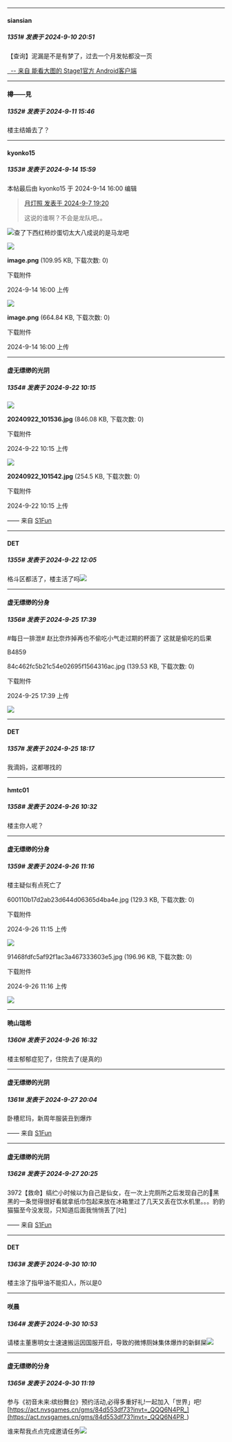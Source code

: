 ﻿
*****

####  siansian  
##### 1351#       发表于 2024-9-10 20:51

【查询】泥漏是不是有梦了，过去一个月发帖都没一页

[  -- 来自 能看大图的 Stage1官方 Android客户端](https://www.coolapk.com/apk/140634)

*****

####  樽——見  
##### 1352#       发表于 2024-9-11 15:46

楼主结婚去了？

*****

####  kyonko15  
##### 1353#       发表于 2024-9-14 15:59

 本帖最后由 kyonko15 于 2024-9-14 16:00 编辑 
<blockquote><a href="httphttps://bbs.saraba1st.com/2b/forum.php?mod=redirect&amp;goto=findpost&amp;pid=66139252&amp;ptid=2186915" target="_blank">月灯照 发表于 2024-9-7 19:20</a>

这说的谁啊？不会是龙队吧。。</blockquote>
<img src="https://static.saraba1st.com/image/smiley/face2017/067.png" referrerpolicy="no-referrer">查了下西红柿炒蛋切太大八成说的是马龙吧

<img src="https://img.saraba1st.com/forum/202409/14/160000jwpn696wiufahfpw.png" referrerpolicy="no-referrer">

<strong>image.png</strong> (109.95 KB, 下载次数: 0)

下载附件

2024-9-14 16:00 上传

<img src="https://img.saraba1st.com/forum/202409/14/160016yz7rcbramjbjl2c5.png" referrerpolicy="no-referrer">

<strong>image.png</strong> (664.84 KB, 下载次数: 0)

下载附件

2024-9-14 16:00 上传

*****

####  虚无缥缈的光阴  
##### 1354#       发表于 2024-9-22 10:15

<img src="https://img.saraba1st.com/forum/202409/22/101551t0xnfz74zz6cnac4.jpg" referrerpolicy="no-referrer">

<strong>20240922_101536.jpg</strong> (846.08 KB, 下载次数: 0)

下载附件

2024-9-22 10:15 上传

<img src="https://img.saraba1st.com/forum/202409/22/101551j8vvu5vbkn9997lu.jpg" referrerpolicy="no-referrer">

<strong>20240922_101542.jpg</strong> (254.5 KB, 下载次数: 0)

下载附件

2024-9-22 10:15 上传

—— 来自 [S1Fun](https://s1fun.koalcat.com)

*****

####  DET  
##### 1355#       发表于 2024-9-22 12:05

格斗区都活了，楼主活了吗<img src="https://static.saraba1st.com/image/smiley/face2017/024.png" referrerpolicy="no-referrer">

*****

####  虚无缥缈的分身  
##### 1356#       发表于 2024-9-25 17:39

#每日一排泄# 赵比奈炸掉再也不偷吃小气走过期的杯面了 这就是偷吃的后果

B4859 

84c462fc5b21c54e02695f1564316ac.jpg
(139.53 KB, 下载次数: 0)

下载附件

2024-9-25 17:39 上传

<img src="https://img.saraba1st.com/forum/202409/25/173910v46yybclw7cnw6nw.jpg" referrerpolicy="no-referrer">


*****

####  DET  
##### 1357#       发表于 2024-9-25 18:17

我滴妈，这都哪找的

*****

####  hmtc01  
##### 1358#       发表于 2024-9-26 10:32

楼主你人呢？

*****

####  虚无缥缈的分身  
##### 1359#       发表于 2024-9-26 11:16

楼主疑似有点死亡了

600110b17d2ab23d644d06365d4ba4e.jpg
(129.3 KB, 下载次数: 0)

下载附件

2024-9-26 11:15 上传

<img src="https://img.saraba1st.com/forum/202409/26/111540l1i06f2viiiill1m.jpg" referrerpolicy="no-referrer">

91468fdfc5af92f1ac3a467333603e5.jpg
(196.96 KB, 下载次数: 0)

下载附件

2024-9-26 11:16 上传

<img src="https://img.saraba1st.com/forum/202409/26/111635ha43vokw9c04hu0c.jpg" referrerpolicy="no-referrer">

*****

####  暁山瑞希  
##### 1360#       发表于 2024-9-26 16:32

楼主郁郁症犯了，住院去了(是真的)


*****

####  虚无缥缈的光阴  
##### 1361#       发表于 2024-9-27 20:04

卧槽尼玛，新周年服装丑到爆炸

—— 来自 [S1Fun](https://s1fun.koalcat.com)

*****

####  虚无缥缈的光阴  
##### 1362#       发表于 2024-9-27 20:25

3972【救命】缟纻小时候以为自己是仙女，在一次上完厕所之后发现自己的💩黑黑的一条觉得很好看就拿纸巾包起来放在冰箱里过了几天又丢在饮水机里。。。豹豹猫猫至今没发现，只知道后面我悄悄丢了[吐] ​​​

—— 来自 [S1Fun](https://s1fun.koalcat.com)


*****

####  DET  
##### 1363#       发表于 2024-9-30 10:10

楼主涂了指甲油不能扣人，所以是0


*****

####  咲晨  
##### 1364#       发表于 2024-9-30 10:53

请楼主董惠明女士速速搬运因国服开启，导致的微博厕妹集体爆炸的新鲜屎<img src="https://static.saraba1st.com/image/smiley/face2017/080.png" referrerpolicy="no-referrer">


*****

####  虚无缥缈的分身  
##### 1365#       发表于 2024-9-30 11:19

参与《初音未来:缤纷舞台》预约活动,必得多重好礼!一起加入「世界」吧![https://act.nvsgames.cn/gms/84d553df73?invt=_QQQ6N4PR_](https://act.nvsgames.cn/gms/84d553df73?invt=_QQQ6N4PR_)

谁来帮我点点完成邀请任务<img src="https://static.saraba1st.com/image/smiley/face2017/075.png" referrerpolicy="no-referrer">

